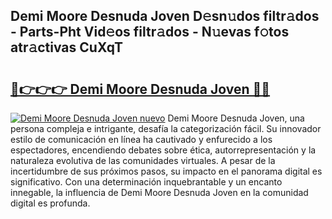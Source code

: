 ## Demi Moore Desnuda Joven D𝚎sn𝚞dos filtr𝚊dos - Parts-Pht Vid𝚎os filtr𝚊dos - N𝚞evas f𝚘tos atr𝚊ctivas CuXqT

# <h2><a href="http://mb0cq8.tromn.icu/?c=Demi+Moore+Desnuda+Joven">🔗👉👉👉 Demi Moore Desnuda Joven 🔗🔗</a></h2>

[![Demi Moore Desnuda Joven nuevo](https://i.imgur.com/pEAQMta.gif)](http://mb0cq8.tromn.icu/?c=Demi+Moore+Desnuda+Joven)
Demi Moore Desnuda Joven, una persona compleja e intrigante, desafía la categorización fácil. Su innovador estilo de comunicación en línea ha cautivado y enfurecido a los espectadores, encendiendo debates sobre ética, autorrepresentación y la naturaleza evolutiva de las comunidades virtuales. A pesar de la incertidumbre de sus próximos pasos, su impacto en el panorama digital es significativo. Con una determinación inquebrantable y un encanto innegable, la influencia de Demi Moore Desnuda Joven en la comunidad digital es profunda.
